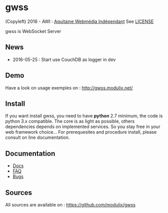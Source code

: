 # gwss
(Copyleft) 2016 - AWI : [Aquitaine Webmédia Indépendant](http://www.aquitaine-webmedia-independant.com/)
See [LICENSE](https://github.com/modulix/gwss/blob/master/LICENSE)

gwss is WebSocket Server

## News

* 2016-05-25 : Start use CouchDB as logger in dev

## Demo

Have a look on usage exemples on : http://gwss.modulix.net/

## Install
If you want install gwss, you need to have <b>python</b> 2.7 minimum, the code is python 3.x compatible. The core is as light as possible, others dependencies depends on implemented services. So you stay free in your web framework choice...
For prerequesites and procedure install, please consult on line documentation.

## Documentation

* [Docs](https://github.com/modulix/gwss/wiki/Doc)
* [FAQ](https://github.com/modulix/gwss/wiki/FAQ)
* [Bugs](https://github.com/modulix/gwss/issues)

## Sources

All sources are available on : https://github.com/modulix/gwss


